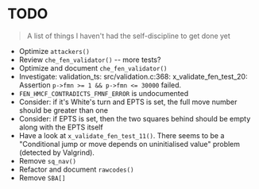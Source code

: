 # TODO
> A list of things I haven't had the self-discipline to get done yet

* Optimize `attackers()`
* Review `che_fen_validator()` -- more tests?
* Optimize and document `che_fen_validator()`
* Investigate: validation_ts: src/validation.c:368: x_validate_fen_test_20:
  Assertion `p->fmn >= 1 && p->fmn <= 30000` failed.
* `FEN_HMCF_CONTRADICTS_FMNF_ERROR` is undocumented
* Consider: if it's White's turn and EPTS is set, the full move number should
  be greater than one
* Consider: if EPTS is set, then the two squares behind should be empty along
  with the EPTS itself
* Have a look at `x_validate_fen_test_11()`. There seems to be a "Conditional
   jump or move depends on uninitialised value" problem (detected by Valgrind).
* Remove `sq_nav()`
* Refactor and document `rawcodes()`
* Remove `SBA[]`
